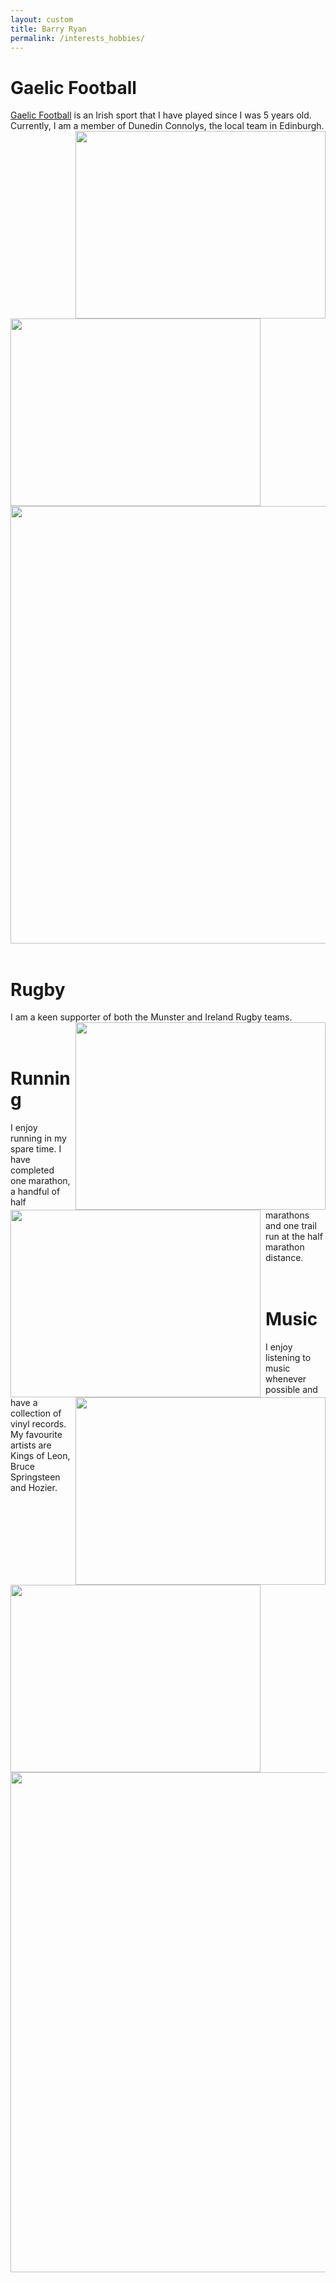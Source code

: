 ```yaml
---
layout: custom
title: Barry Ryan
permalink: /interests_hobbies/
---
```

# Gaelic Football
[Gaelic Football](https://en.wikipedia.org/wiki/Gaelic_football) is an Irish sport that I have played since I was 5 years old. Currently, I am a member of Dunedin Connolys, the local team in Edinburgh. 
<br>
<img style="margin-left: .5rem" align="right" src="/barryryan/mydocs/IMG_2617.jpg" width = "400px" height = "300px" >
<img style="margin-right: .5rem" align="left" src="/barryryan/mydocs/IMG_2792.jpg" width = "400px" height = "300px" >
<img style="margin-center: .5rem" align="center" src="/barryryan/mydocs/gaa3.JPG" width = "700px" >
<br><br>
# Rugby
I am a keen supporter of both the Munster and Ireland Rugby teams. 
<br>
<img style="margin-left: .5rem" align="right" src="/barryryan/mydocs/rugby1.JPG" width = "400px" height = "300px" >
<img style="margin-right: .5rem" align="left" src="/barryryan/mydocs/munster.png" width = "400px" height = "300px" >
<br><br>

# Running
I enjoy running in my spare time. I have completed one marathon, a handful of half marathons and one trail run at the half marathon distance. 
<br>
<img style="margin-left: .5rem" align="right" src="/barryryan/mydocs/IMG_4094.jpg" width = "400px" height = "300px" >
<img style="margin-right: .5rem" align="left" src="/barryryan/mydocs/run2.JPG" width = "400px" height = "300px" >
<br><br>
# Music
I enjoy listening to music whenever possible and have a collection of vinyl records. My favourite artists are Kings of Leon, Bruce Springsteen and Hozier. 
<br>
<img  src="/barryryan/mydocs/IMG_4093.jpg" width = "800px">
<br><br>
